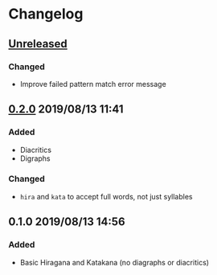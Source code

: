 # Changelog

## [Unreleased](https://github.com/spenserblack/to-kana-rs/compare/v0.2.0...master)
### Changed
- Improve failed pattern match error message

## [0.2.0] 2019/08/13 11:41
### Added
- Diacritics
- Digraphs

### Changed
- `hira` and `kata` to accept full words, not just syllables

## 0.1.0 2019/08/13 14:56
### Added
- Basic Hiragana and Katakana (no diagraphs or diacritics)

[0.2.0]: https://github.com/spenserblack/to-kana-rs/compare/v0.1.0...v0.2.0
